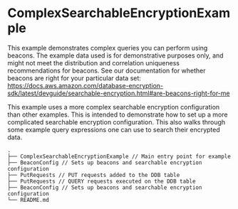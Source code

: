 # ComplexSearchableEncryptionExample

This example demonstrates complex queries
you can perform using beacons.
The example data used is for demonstrative purposes only,
and might not meet the distribution and correlation uniqueness
recommendations for beacons.
See our documentation for whether beacons are
right for your particular data set:
https://docs.aws.amazon.com/database-encryption-sdk/latest/devguide/searchable-encryption.html#are-beacons-right-for-me

This example uses a more complex searchable encryption configuration than other examples.
This is intended to demonstrate how to set up a more complicated searchable encryption configuration.
This also walks through some example query expressions one can use to search their encrypted data.

```
.
├── ComplexSearchableEncryptionExample // Main entry point for example
├── BeaconConfig // Sets up beacons and searchable encryption configuration
├── PutRequests // PUT requests added to the DDB table
├── PutRequests // QUERY requests executed on the DDB table
├── BeaconConfig // Sets up beacons and searchable encryption configuration
└── README.md
```
